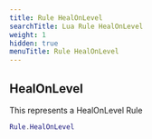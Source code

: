 ```yaml
---
title: Rule HealOnLevel
searchTitle: Lua Rule HealOnLevel
weight: 1
hidden: true
menuTitle: Rule HealOnLevel
---
```

## HealOnLevel

This represents a HealOnLevel Rule
```lua
Rule.HealOnLevel
```